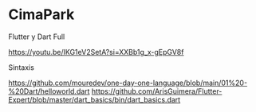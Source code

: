 # CimaPark

Flutter y Dart Full

https://youtu.be/IKG1eV2SetA?si=XXBb1g_x-gEpGV8f

Sintaxis

https://github.com/mouredev/one-day-one-language/blob/main/01%20-%20Dart/helloworld.dart
https://github.com/ArisGuimera/Flutter-Expert/blob/master/dart_basics/bin/dart_basics.dart
